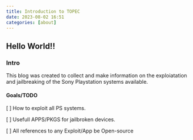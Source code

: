 ```yaml
---
title: Introduction to TOPEC
date: 2023-08-02 16:51
categories: [about]
---
```


## Hello World!!

### Intro
This blog was created to collect and make information on the exploiatation and jailbreaking of the Sony Playstation systems available.

#### Goals/TODO
[ ] How to exploit all PS systems.

[ ] Usefull APPS/PKGS for jailbroken devices.

[ ] All references to any Exploit/App be Open-source